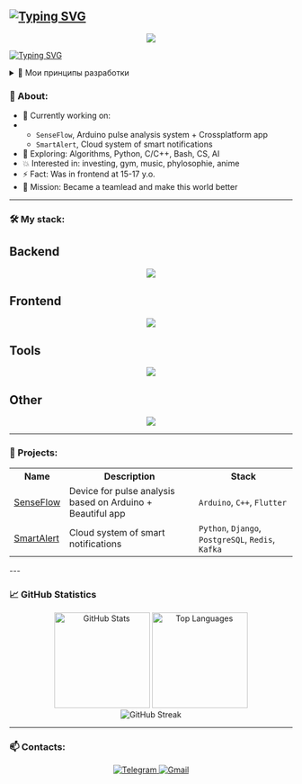 [![Typing SVG](https://readme-typing-svg.demolab.com?font=Fira+Code&weight=500&duration=2250&pause=1000&color=38BDAE&center=true&vCenter=true&width=435&lines=%F0%9F%92%BB+Hello%2C+I'm+Alex.;%F0%9F%A4%96+programmer%2C+backend+developer+;%F0%9F%92%98+Keen+on+hardware%2C+software+and+AI)](https://git.io/typing-svg)
---

<p align="center">
  <img src="https://skillicons.dev/icons?i=cpp,arduino,flutter,dart,python,linux,git,github,vercel" />
</p>

[![Typing SVG](https://readme-typing-svg.herokuapp.com?font=Fira+Code&size=19&pause=1000&color=0AFFC7&center=true&vCenter=true&width=435&lines=whoami;I'm+Axiliyz%2C+builder+of+real-tech;cat+projects.md;cat+philosophy.txt)](https://git.io/typing-svg)

<details>
  <summary>🧘 Мои принципы разработки</summary>

  - Код должен говорить сам за себя.
  - Простота — высшая сложность.
  - Быстрый прототип > Идеальный дизайн.
</details>


### 🧠 About:
- 🔭 Currently working on:
-   - `SenseFlow`, Arduino pulse analysis system + Crossplatform app
    - `SmartAlert`, Cloud system of smart notifications
- 🌱 Exploring: Algorithms, Python, C/C++, Bash, CS, AI
- 💥 Interested in: investing, gym, music, phylosophie, anime 
- ⚡ Fact: Was in frontend at 15-17 y.o.
- 🎯 Mission: Became a teamlead and make this world better

---

### 🛠️ My stack:

## Backend
<p align="center">
  <a href="https://skillicons.dev">
    <img src="https://skillicons.dev/icons?i=bash,c,cpp,py,django,postgres" />
  </a>
</p>

## Frontend
<p align="center">
  <a href="https://skillicons.dev">
    <img src="https://skillicons.dev/icons?i=html,css,sass,js,figma" />
  </a>
</p>

## Tools
<p align="center">
  <a href="https://skillicons.dev">
    <img src="https://skillicons.dev/icons?i=git,docker,vim,vscode,linux" />
  </a>
</p>

## Other
<p align="center">
  <a href="https://skillicons.dev">
    <img src="https://skillicons.dev/icons?i=arduino" />
  </a>
</p>

---

### 🚀 Projects:
<div align="center">

<table>
  <tr>
    <th>Name</th>
    <th>Description</th>
    <th>Stack</th>
  </tr>
  <tr>
    <td><a href="https://github.com/твоя-ссылка">SenseFlow</a></td>
    <td>Device for pulse analysis based on Arduino + Beautiful app</td>
    <td><code>Arduino</code>, <code>C++</code>, <code>Flutter</code></td>
  </tr>
  <tr>
    <td><a href="https://github.com/твоя-ссылка">SmartAlert</a></td>
    <td>Cloud system of smart notifications</td>
    <td><code>Python</code>, <code>Django</code>, <code>PostgreSQL</code>, <code>Redis</code>, <code>Kafka</code></td>
  </tr>
</table>

</div>
---

### 📈 GitHub Statistics

<p align="center"> 
  <img height="170" src="https://github-readme-stats.vercel.app/api?username=Axiliyz&show_icons=true&theme=tokyonight&hide=issues&hide_border=true" alt="GitHub Stats" />
  <img height="170" src="https://github-profile-summary-cards.vercel.app/api/cards/repos-per-language?username=Axiliyz&theme=tokyonight" alt="Top Languages"/>
  <br/>
  <img src="https://github-readme-streak-stats.herokuapp.com?user=Axiliyz&theme=tokyonight&hide_border=true" alt="GitHub Streak" /> 
</p>


---

### 📫 Contacts:

<p align="center"> 
  <a href="https://t.me/alekSUNDER_99"> <img src="https://img.shields.io/badge/Telegram-2CA5E0?style=for-the-badge&logo=telegram&logoColor=white" alt="Telegram"/> </a>
  <a href="mailto:soleev.alex@gmail.com"> <img src="https://img.shields.io/badge/Gmail-EA4335?style=for-the-badge&logo=gmail&logoColor=white" alt="Gmail"/> </a> 
</p>
